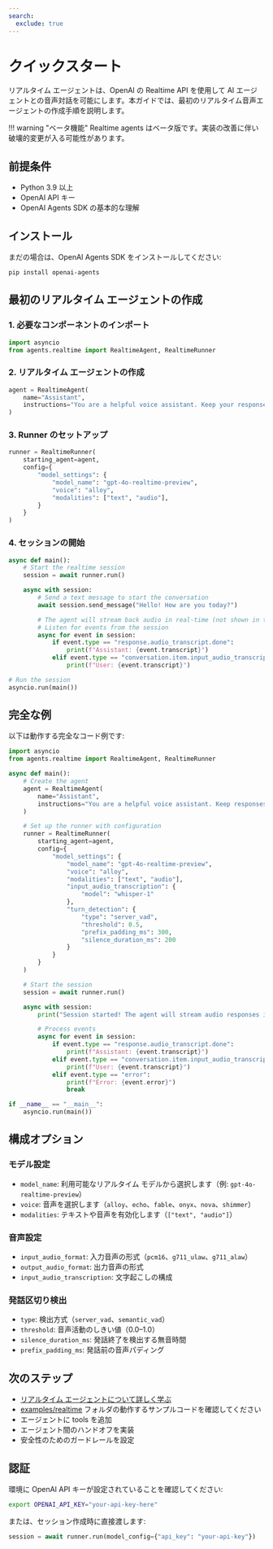 ```yaml
---
search:
  exclude: true
---
```

# クイックスタート

リアルタイム エージェントは、OpenAI の Realtime API を使用して AI エージェントとの音声対話を可能にします。本ガイドでは、最初のリアルタイム音声エージェントの作成手順を説明します。

!!! warning "ベータ機能"
Realtime agents はベータ版です。実装の改善に伴い破壊的変更が入る可能性があります。

## 前提条件

-   Python 3.9 以上
-   OpenAI API キー
-   OpenAI Agents SDK の基本的な理解

## インストール

まだの場合は、OpenAI Agents SDK をインストールしてください:

```bash
pip install openai-agents
```

## 最初のリアルタイム エージェントの作成

### 1. 必要なコンポーネントのインポート

```python
import asyncio
from agents.realtime import RealtimeAgent, RealtimeRunner
```

### 2. リアルタイム エージェントの作成

```python
agent = RealtimeAgent(
    name="Assistant",
    instructions="You are a helpful voice assistant. Keep your responses conversational and friendly.",
)
```

### 3. Runner のセットアップ

```python
runner = RealtimeRunner(
    starting_agent=agent,
    config={
        "model_settings": {
            "model_name": "gpt-4o-realtime-preview",
            "voice": "alloy",
            "modalities": ["text", "audio"],
        }
    }
)
```

### 4. セッションの開始

```python
async def main():
    # Start the realtime session
    session = await runner.run()

    async with session:
        # Send a text message to start the conversation
        await session.send_message("Hello! How are you today?")

        # The agent will stream back audio in real-time (not shown in this example)
        # Listen for events from the session
        async for event in session:
            if event.type == "response.audio_transcript.done":
                print(f"Assistant: {event.transcript}")
            elif event.type == "conversation.item.input_audio_transcription.completed":
                print(f"User: {event.transcript}")

# Run the session
asyncio.run(main())
```

## 完全な例

以下は動作する完全なコード例です:

```python
import asyncio
from agents.realtime import RealtimeAgent, RealtimeRunner

async def main():
    # Create the agent
    agent = RealtimeAgent(
        name="Assistant",
        instructions="You are a helpful voice assistant. Keep responses brief and conversational.",
    )

    # Set up the runner with configuration
    runner = RealtimeRunner(
        starting_agent=agent,
        config={
            "model_settings": {
                "model_name": "gpt-4o-realtime-preview",
                "voice": "alloy",
                "modalities": ["text", "audio"],
                "input_audio_transcription": {
                    "model": "whisper-1"
                },
                "turn_detection": {
                    "type": "server_vad",
                    "threshold": 0.5,
                    "prefix_padding_ms": 300,
                    "silence_duration_ms": 200
                }
            }
        }
    )

    # Start the session
    session = await runner.run()

    async with session:
        print("Session started! The agent will stream audio responses in real-time.")

        # Process events
        async for event in session:
            if event.type == "response.audio_transcript.done":
                print(f"Assistant: {event.transcript}")
            elif event.type == "conversation.item.input_audio_transcription.completed":
                print(f"User: {event.transcript}")
            elif event.type == "error":
                print(f"Error: {event.error}")
                break

if __name__ == "__main__":
    asyncio.run(main())
```

## 構成オプション

### モデル設定

-   `model_name`: 利用可能なリアルタイム モデルから選択します（例: `gpt-4o-realtime-preview`）
-   `voice`: 音声を選択します（`alloy`、`echo`、`fable`、`onyx`、`nova`、`shimmer`）
-   `modalities`: テキストや音声を有効化します（`["text", "audio"]`）

### 音声設定

-   `input_audio_format`: 入力音声の形式（`pcm16`、`g711_ulaw`、`g711_alaw`）
-   `output_audio_format`: 出力音声の形式
-   `input_audio_transcription`: 文字起こしの構成

### 発話区切り検出

-   `type`: 検出方式（`server_vad`、`semantic_vad`）
-   `threshold`: 音声活動のしきい値（0.0–1.0）
-   `silence_duration_ms`: 発話終了を検出する無音時間
-   `prefix_padding_ms`: 発話前の音声パディング

## 次のステップ

-   [リアルタイム エージェントについて詳しく学ぶ](guide.md)
-   [examples/realtime](https://github.com/openai/openai-agents-python/tree/main/examples/realtime) フォルダの動作するサンプルコードを確認してください
-   エージェントに tools を追加
-   エージェント間のハンドオフを実装
-   安全性のためのガードレールを設定

## 認証

環境に OpenAI API キーが設定されていることを確認してください:

```bash
export OPENAI_API_KEY="your-api-key-here"
```

または、セッション作成時に直接渡します:

```python
session = await runner.run(model_config={"api_key": "your-api-key"})
```